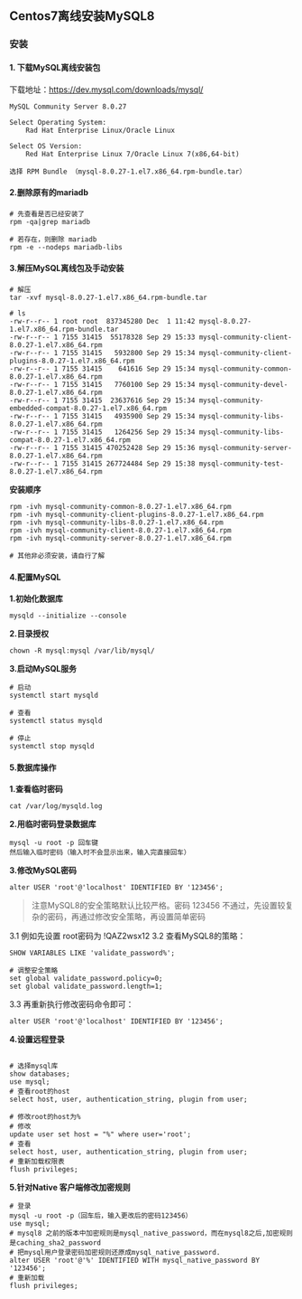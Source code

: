## Centos7离线安装MySQL8

### 安装

#### 1. 下载MySQL离线安装包
下载地址：https://dev.mysql.com/downloads/mysql/

```
MySQL Community Server 8.0.27

Select Operating System:
    Rad Hat Enterprise Linux/Oracle Linux

Select OS Version:
    Red Hat Enterprise Linux 7/Oracle Linux 7(x86,64-bit)

选择 RPM Bundle （mysql-8.0.27-1.el7.x86_64.rpm-bundle.tar）    
```

#### 2.删除原有的mariadb

```shell
# 先查看是否已经安装了
rpm -qa|grep mariadb

# 若存在，则删除 mariadb
rpm -e --nodeps mariadb-libs
```

#### 3.解压MySQL离线包及手动安装
```shell
# 解压
tar -xvf mysql-8.0.27-1.el7.x86_64.rpm-bundle.tar

# ls
-rw-r--r-- 1 root root  837345280 Dec  1 11:42 mysql-8.0.27-1.el7.x86_64.rpm-bundle.tar
-rw-r--r-- 1 7155 31415  55178328 Sep 29 15:33 mysql-community-client-8.0.27-1.el7.x86_64.rpm
-rw-r--r-- 1 7155 31415   5932800 Sep 29 15:34 mysql-community-client-plugins-8.0.27-1.el7.x86_64.rpm
-rw-r--r-- 1 7155 31415    641616 Sep 29 15:34 mysql-community-common-8.0.27-1.el7.x86_64.rpm
-rw-r--r-- 1 7155 31415   7760100 Sep 29 15:34 mysql-community-devel-8.0.27-1.el7.x86_64.rpm
-rw-r--r-- 1 7155 31415  23637616 Sep 29 15:34 mysql-community-embedded-compat-8.0.27-1.el7.x86_64.rpm
-rw-r--r-- 1 7155 31415   4935900 Sep 29 15:34 mysql-community-libs-8.0.27-1.el7.x86_64.rpm
-rw-r--r-- 1 7155 31415   1264256 Sep 29 15:34 mysql-community-libs-compat-8.0.27-1.el7.x86_64.rpm
-rw-r--r-- 1 7155 31415 470252428 Sep 29 15:36 mysql-community-server-8.0.27-1.el7.x86_64.rpm
-rw-r--r-- 1 7155 31415 267724484 Sep 29 15:38 mysql-community-test-8.0.27-1.el7.x86_64.rpm
```

**安装顺序**
```shell
rpm -ivh mysql-community-common-8.0.27-1.el7.x86_64.rpm
rpm -ivh mysql-community-client-plugins-8.0.27-1.el7.x86_64.rpm
rpm -ivh mysql-community-libs-8.0.27-1.el7.x86_64.rpm
rpm -ivh mysql-community-client-8.0.27-1.el7.x86_64.rpm
rpm -ivh mysql-community-server-8.0.27-1.el7.x86_64.rpm

# 其他非必须安装，请自行了解
```

#### 4.配置MySQL

**1.初始化数据库**  
```shell
mysqld --initialize --console
``` 

**2.目录授权**  
```shell
chown -R mysql:mysql /var/lib/mysql/
```

**3.启动MySQL服务**
```shell
# 启动
systemctl start mysqld

# 查看
systemctl status mysqld

# 停止
systemctl stop mysqld
``` 

#### 5.数据库操作

**1.查看临时密码**
```shell
cat /var/log/mysqld.log
```

**2.用临时密码登录数据库**
```shell
mysql -u root -p 回车键
然后输入临时密码（输入时不会显示出来，输入完直接回车）
```

**3.修改MySQL密码**
```shell
alter USER 'root'@'localhost' IDENTIFIED BY '123456';
```

>注意MySQL8的安全策略默认比较严格。密码 123456 不通过，先设置较复杂的密码，再通过修改安全策略，再设置简单密码

3.1 例如先设置 root密码为 !QAZ2wsx12
3.2 查看MySQL8的策略：
```shell
SHOW VARIABLES LIKE 'validate_password%';

# 调整安全策略
set global validate_password.policy=0;
set global validate_password.length=1;
```
3.3 再重新执行修改密码命令即可：
```shell
alter USER 'root'@'localhost' IDENTIFIED BY '123456';   
```

**4.设置远程登录**
```shell

# 选择mysql库
show databases;
use mysql;
# 查看root的host
select host, user, authentication_string, plugin from user;

# 修改root的host为%
# 修改
update user set host = "%" where user='root';
# 查看
select host, user, authentication_string, plugin from user;
# 重新加载权限表
flush privileges;

```

**5.针对Native 客户端修改加密规则**
```shell
# 登录
mysql -u root -p（回车后，输入更改后的密码123456）
use mysql;
# mysql8 之前的版本中加密规则是mysql_native_password，而在mysql8之后,加密规则是caching_sha2_password
# 把mysql用户登录密码加密规则还原成mysql_native_password.
alter USER 'root'@'%' IDENTIFIED WITH mysql_native_password BY '123456';
# 重新加载
flush privileges;
``` 

